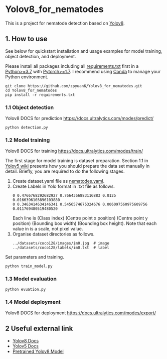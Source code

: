 # Yolov8_for_nematodes

This is a project for nematode detection based on [Yolov8](https://github.com/ultralytics/ultralytics). 

## 1. How to use

See below for quickstart installation and usage examples for model training, object detection, and deployment.

Please install all packages including all [requirements.txt](./requirements.txt) first in a [Python>=3.7](https://www.python.org/) with [Pytorch>=1.7](https://pytorch.org/get-started/previous-versions/). 
I recommend using [Conda](https://www.anaconda.com/) to manage your Python environment.

```
git clone https://github.com/zpyuan6/Yolov8_for_nematodes.git
cd Yolov8_for_nematodes
pip install -r requirements.txt
```

### 1.1 Object detection
Yolov8 DOCS for prediction https://docs.ultralytics.com/modes/predict/

```
python detection.py
```

### 1.2 Model training
Yolov8 DOCS for training https://docs.ultralytics.com/modes/train/

The first stage for model training is dataset preparation.
Section 1.1 in [Yolov5 wiki](https://github.com/ultralytics/yolov5/wiki/Train-Custom-Data) presents how you should prepare the data set manually in detail.
Briefly, you are required to do the following stages.

1. Create dataset.yaml file as [nematodes.yaml](./nematodes.yaml).
2. Create Labels in Yolo format in .txt file as follows.
    ```
    0 0.4766768292682927 0.7664366883116883 0.0125 0.0166396103896103880
    0 0.3463414634146341 0.5456574675324676 0.006097560975609756 0.011769480519480520
    ```
    Each line is (Class index) (Centre point x position) (Centre point y position) (Bounding box width) (Bounding box height). Note that each value in is a scale, not pixel value.
3. Organise dataset directories as follows.
    ```
    ../datasets/coco128/images/im0.jpg  # image
    ../datasets/coco128/labels/im0.txt  # label
    ```

Set parameters and training.
```
python train_model.py
```

### 1.3 Model evaluation

```
python evuation.py
```

### 1.4 Model deployment
Yolov8 DOCS for deployment https://docs.ultralytics.com/modes/export/

## 2 Useful external link

- [Yolov8 Docs](https://docs.ultralytics.com/)
- [Yolov5 Docs](https://github.com/ultralytics/yolov5)
- [Pretrained Yolov8 Model](https://github.com/ultralytics/ultralytics)